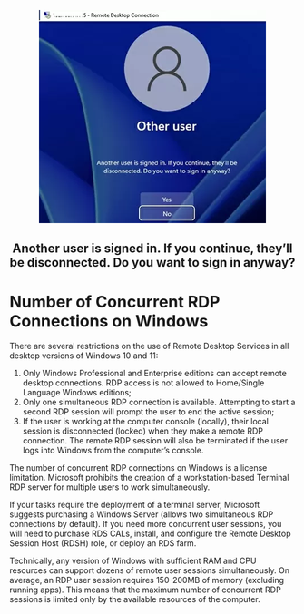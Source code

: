 

<p align="center"><img src="https://raw.githubusercontent.com/rhshourav/RDPWrap/refs/heads/main/src/img/img_1.jpg" alt="Problem"></p>

<h2 align="center">Another user is signed in. If you continue, they’ll be disconnected. Do you want to sign in anyway?</h2>



# Number of Concurrent RDP Connections on Windows

There are several restrictions on the use of Remote Desktop Services in all desktop versions of Windows 10 and 11:

  1. Only Windows Professional and Enterprise editions can accept remote desktop connections. RDP access is not allowed to Home/Single Language Windows editions;
  2. Only one simultaneous RDP connection is available. Attempting to start a second RDP session will prompt the user to end the active session;
  3. If the user is working at the computer console (locally), their local session is disconnected (locked) when they make a remote RDP connection. The remote RDP session will also be terminated if the user logs into Windows from the computer’s console.

The number of concurrent RDP connections on Windows is a license limitation. Microsoft prohibits the creation of a workstation-based Terminal RDP server for multiple users to work simultaneously.

If your tasks require the deployment of a terminal server, Microsoft suggests purchasing a Windows Server (allows two simultaneous RDP connections by default). If you need more concurrent user sessions, you will need to purchase RDS CALs, install, and configure the Remote Desktop Session Host (RDSH) role, or deploy an RDS farm.

Technically, any version of Windows with sufficient RAM and CPU resources can support dozens of remote user sessions simultaneously. On average, an RDP user session requires 150-200MB of memory (excluding running apps). This means that the maximum number of concurrent RDP sessions is limited only by the available resources of the computer.
